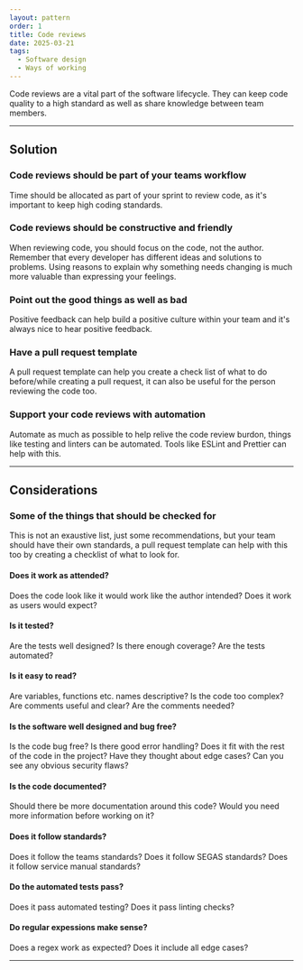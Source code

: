 ```yaml
---
layout: pattern
order: 1
title: Code reviews
date: 2025-03-21
tags:
  - Software design
  - Ways of working
---
```


Code reviews are a vital part of the software lifecycle. They can keep code quality to a high standard as well as share knowledge between team members.

---

## Solution

### Code reviews should be part of your teams workflow

Time should be allocated as part of your sprint to review code, as it's important to keep high coding standards.

### Code reviews should be constructive and friendly

When reviewing code, you should focus on the code, not the author. Remember that every developer has different ideas and solutions to problems. Using reasons to explain why something needs changing is much more valuable than expressing your feelings.

### Point out the good things as well as bad

Positive feedback can help build a positive culture within your team and it's always nice to hear positive feedback.

### Have a pull request template

A pull request template can help you create a check list of what to do before/while creating a pull request, it can also be useful for the person reviewing the code too.

### Support your code reviews with automation

Automate as much as possible to help relive the code review burdon, things like testing and linters can be automated. Tools like ESLint and Prettier can help with this.

---

## Considerations

### Some of the things that should be checked for

This is not an exaustive list, just some recommendations, but your team should have their own standards, a pull request template can help with this too by creating a checklist of what to look for.

#### Does it work as attended?

Does the code look like it would work like the author intended? Does it work as users would expect?

#### Is it tested?

Are the tests well designed? Is there enough coverage? Are the tests automated?

#### Is it easy to read?

Are variables, functions etc. names descriptive? Is the code too complex? Are comments useful and clear? Are the comments needed?

#### Is the software well designed and bug free?

Is the code bug free? Is there good error handling? Does it fit with the rest of the code in the project? Have they thought about edge cases? Can you see any obvious security flaws?

#### Is the code documented?

Should there be more documentation around this code? Would you need more information before working on it?

#### Does it follow standards?

Does it follow the teams standards? Does it follow SEGAS standards? Does it follow service manual standards?

#### Do the automated tests pass?

Does it pass automated testing? Does it pass linting checks?

#### Do regular expessions make sense?

Does a regex work as expected? Does it include all edge cases?

---
